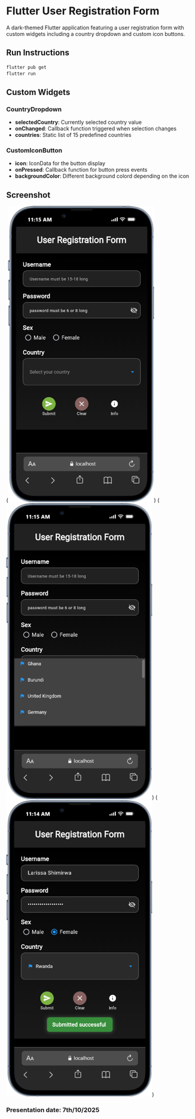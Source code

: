 # Flutter User Registration Form

A dark-themed Flutter application featuring a user registration form with custom widgets including a country dropdown and custom icon buttons.

## Run Instructions

```bash
flutter pub get
flutter run
```

## Custom Widgets

### CountryDropdown

- **selectedCountry**: Currently selected country value
- **onChanged**: Callback function triggered when selection changes
- **countries**: Static list of 15 predefined countries

### CustomIconButton

- **icon**: IconData for the button display
- **onPressed**: Callback function for button press events
- **backgroundColor**: Different background colord depending on the icon

## Screenshot

(![alt text](image-5.png))
(![alt text](image-6.png))
(![alt text](image-4.png))

### Presentation date: 7th/10/2025
